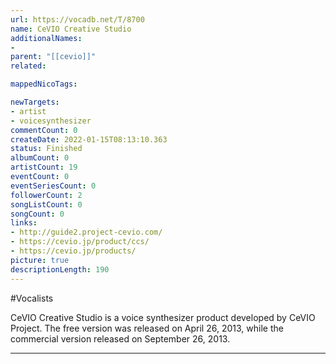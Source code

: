 ```yaml
---
url: https://vocadb.net/T/8700
name: CeVIO Creative Studio
additionalNames: 
- 
parent: "[[cevio]]"
related:

mappedNicoTags:

newTargets:
- artist
- voicesynthesizer
commentCount: 0
createDate: 2022-01-15T08:13:10.363
status: Finished
albumCount: 0
artistCount: 19
eventCount: 0
eventSeriesCount: 0
followerCount: 2
songListCount: 0
songCount: 0
links: 
- http://guide2.project-cevio.com/
- https://cevio.jp/product/ccs/
- https://cevio.jp/products/
picture: true
descriptionLength: 190
---
```


#Vocalists

CeVIO Creative Studio is a voice synthesizer product developed by CeVIO Project. The free version was released on April 26, 2013, while the commercial version released on September 26, 2013.

---

